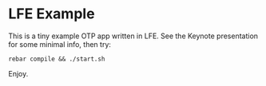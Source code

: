 # LFE Example #

This is a tiny example OTP app written in LFE. See the Keynote presentation for some minimal info, then try:

    rebar compile && ./start.sh

Enjoy.